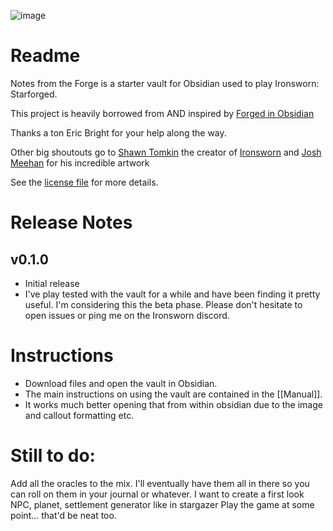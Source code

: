 ![image](https://github.com/sizzleweet/NotesfromtheForge/assets/21340653/ef4d4148-33c0-4a00-a1cf-7ded81ff5710)

# Readme
Notes from the Forge is a starter vault for Obsidian used to play Ironsworn: Starforged.

This project is heavily borrowed from AND inspired by [Forged in Obsidian](https://github.com/ericbright2002/Forged_in_Obsidian)

Thanks a ton Eric Bright for your help along the way.

Other big shoutouts go to [Shawn Tomkin](https://linktr.ee/shawntomkin) the creator of [Ironsworn](https://www.ironswornrpg.com/) and [Josh Meehan](https://joshmeehanart.com/) for his incredible artwork 

See the [license file](https://github.com/sizzleweet/NotesfromtheForge/blob/main/LICENSE.md) for more details.

# Release Notes

## v0.1.0
- Initial release
- I've play tested with the vault for a while and have been finding it pretty useful.  I'm considering this the beta phase.  Please don't hesitate to open issues or ping me on the Ironsworn discord.


# Instructions

- Download files and open the vault in Obsidian.  
- The main instructions on using the vault are contained in the [[Manual]]. 
- It works much better opening that from within obsidian due to the image and callout formatting etc.


# Still to do:

Add all the oracles to the mix. I'll eventually have them all in there so you can roll on them in your journal or whatever.
I want to create a first look NPC, planet, settlement generator like in stargazer
Play the game at some point... that'd be neat too. 
